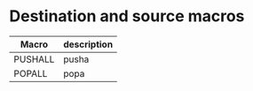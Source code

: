 # Destination and source macros


Macro | description  |
--- | --- | 
PUSHALL | pusha
POPALL | popa
